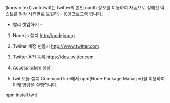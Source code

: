 (korean text)
autotwitt는 twitter의 본인 oauth 정보를 이용하여 자동으로 정해진 텍스트를 일정 시간별로 트윗하는 응용프로그램 입니다.

- 빨리 셋업하기 -

1. Node.js 설치
http://nodejs.org

2. Twiiter 계정 만들기
http://www.twitter.com

3. Twitter API 등록
https://dev.twitter.com

4. Access token 생성

5. twit 모듈 설치
Command line에서 npm(Node Package Manager)을 이용하여 아래 명령을 실행합니다.

  npm install twit


